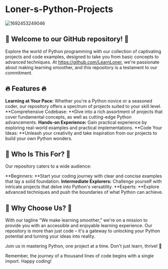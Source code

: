 # Loner-s-Python-Projects
![1692453249046](https://github.com/LearnLoner/Loner-s-Python-Projects/assets/137020156/c1e21244-a125-443b-82ad-08916a932d92)

## 🚀 Welcome to our GitHub repository! 🐍

Explore the world of Python programming with our collection of captivating projects and code examples, designed to take you from basic concepts to advanced techniques. At https://github.com/LearnLoner, we're passionate about making learning smoother, and this repository is a testament to our commitment.

## 🔥 Features 🔥

**Learning at Your Pace:** Whether you're a Python novice or a seasoned coder, our repository offers a spectrum of projects suited to your skill level.
**Comprehensive Codebase: **Dive into a rich assortment of projects that cover fundamental concepts, as well as cutting-edge Python advancements.
**Hands-on Experience:** Gain practical experience by exploring real-world examples and practical implementations.
**Code Your Ideas: **Unleash your creativity and take inspiration from our projects to build your own Python wonders.
## 🎯 Who Is This For? 🎯
Our repository caters to a wide audience:

**Beginners: **Start your coding journey with clear and concise examples that lay a solid foundation.
**Intermediate Explorers:** Challenge yourself with intricate projects that delve into Python's versatility.
**Experts: **Explore advanced techniques and push the boundaries of what Python can achieve.
## 🌟 Why Choose Us? 🌟
With our tagline "We make learning smoother," we're on a mission to provide you with an accessible and enjoyable learning experience. Our repository is more than just code – it's a gateway to unlocking your Python potential and turning your ideas into reality.

Join us in mastering Python, one project at a time. Don't just learn, thrive! 🚀

Remember, the journey of a thousand lines of code begins with a single import. Happy coding!
